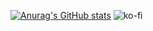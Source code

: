 [![Anurag's GitHub stats](https://github-readme-stats.vercel.app/api?username=boyphongsakorn)](https://github.com/anuraghazra/github-readme-stats)
![ko-fi](https://uploads-ssl.webflow.com/5c14e387dab576fe667689cf/5cbed8a4cf61eceb26012821_SupportMe_red-p-500.png)

